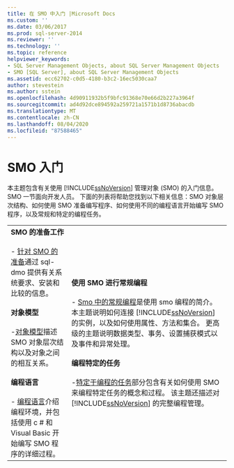 ```yaml
---
title: 在 SMO 中入门 |Microsoft Docs
ms.custom: ''
ms.date: 03/06/2017
ms.prod: sql-server-2014
ms.reviewer: ''
ms.technology: ''
ms.topic: reference
helpviewer_keywords:
- SQL Server Management Objects, about SQL Server Management Objects
- SMO [SQL Server], about SQL Server Management Objects
ms.assetid: ecc62702-c0d5-4180-b3c2-16ec5030caa7
author: stevestein
ms.author: sstein
ms.openlocfilehash: 4d90911932b5f9bfc91368e70e66d2b227a3964f
ms.sourcegitcommit: ad4d92dce894592a259721a1571b1d8736abacdb
ms.translationtype: MT
ms.contentlocale: zh-CN
ms.lasthandoff: 08/04/2020
ms.locfileid: "87588465"
---
```

# <a name="getting-started-in-smo"></a>SMO 入门
  本主题包含有关使用 [!INCLUDE[ssNoVersion](../../includes/ssnoversion-md.md)] 管理对象 (SMO) 的入门信息。 SMO 一节面向开发人员。 下面的列表将帮助您找到以下相关信息：SMO 对象层次结构、如何使用 SMO 准备编写程序、如何使用不同的编程语言开始编写 SMO 程序，以及常规和特定的编程任务。  
  
|||  
|-|-|  
|**SMO 的准备工作**<br /><br /> -   [针对 SMO 的准备](../../database-engine/dev-guide/preparing-to-use-smo.md)通过 sql-dmo 提供有关系统要求、安装和比较的信息。<br /><br /> **对象模型**<br /><br /> -[对象模型](smo-object-model.md)描述 SMO 对象层次结构以及对象之间的相互关系。<br /><br /> **编程语言**<br /><br /> -   [编程语言](smo-programming-languages.md)介绍编程环境，并包括使用 c # 和 Visual Basic 开始编写 SMO 程序的详细过程。|**使用 SMO 进行常规编程**<br /><br /> -   [Smo 中的常规编程](create-program/creating-smo-programs.md)是使用 smo 编程的简介。 本主题说明如何连接 [!INCLUDE[ssNoVersion](../../includes/ssnoversion-md.md)] 的实例，以及如何使用属性、方法和集合。 更高级的主题说明数据类型、事务、设置捕获模式以及事件和异常处理。<br /><br /> **编程特定的任务**<br /><br /> -[特定于编程的任务](tasks/programming-specific-tasks.md)部分包含有关如何使用 SMO 来编程特定任务的概念和过程。 该主题还描述对 [!INCLUDE[ssNoVersion](../../includes/ssnoversion-md.md)] 的完整编程管理。|  
  
  
